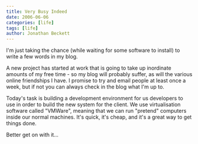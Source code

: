 ```yaml
---
title: Very Busy Indeed
date: 2006-06-06
categories: [life]
tags: [life]
author: Jonathan Beckett
---
```


I'm just taking the chance (while waiting for some software to install) to write a few words in my blog.

A new project has started at work that is going to take up inordinate amounts of my free time - so my blog will probably suffer, as will the various online friendships I have. I promise to try and email people at least once a week, but if not you can always check in the blog what I'm up to.

Today's task is building a development environment for us developers to use in order to build the new system for the client. We use virtualisation software called "VMWare", meaning that we can run "pretend" computers inside our normal machines. It's quick, it's cheap, and it's a great way to get things done.

Better get on with it...